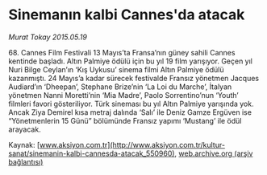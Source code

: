 # Sinemanın kalbi Cannes'da atacak

*Murat Tokay 2015.05.19*

<div class="pNewsDetailMainContent ctx_content" itemprop="articleBody">
 <p>
  68. Cannes Film Festivali 13 Mayıs’ta Fransa’nın güney sahili Cannes kentinde başladı. Altın Palmiye ödülü için bu yıl 19 film yarışıyor. Geçen yıl Nuri Bilge Ceylan’ın ‘Kış Uykusu’ sinema filmi Altın Palmiye ödülü kazanmıştı. 24 Mayıs’a kadar sürecek festivalde Fransız yönetmen Jacques Audiard’ın ‘Dheepan’, Stephane Brize’nin ‘La Loi du Marche’, İtalyan yönetmen Nanni Moretti’nin ‘Mia Madre’, Paolo Sorrentino’nun ‘Youth’ filmleri favori gösteriliyor. Türk sineması bu yıl Altın Palmiye yarışında yok. Ancak Ziya Demirel kısa metraj dalında ‘Salı’ ile Deniz Gamze Ergüven ise “Yönetmenlerin 15 Günü” bölümünde Fransız yapımı ‘Mustang’ ile ödül arayacak.
 </p>
</div>


Kaynak: [www.aksiyon.com.tr](http://www.aksiyon.com.tr/kultur-sanat/sinemanin-kalbi-cannesda-atacak_550960), [web.archive.org (arşiv bağlantısı)](http://web.archive.org/web/20151213085133/http://www.aksiyon.com.tr/kultur-sanat/sinemanin-kalbi-cannesda-atacak_550960)
